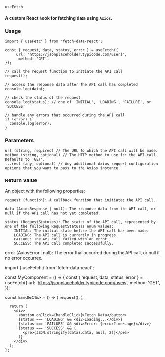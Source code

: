 `useFetch`

#### A custom React hook for fetching data using `Axios`.

### Usage

    import { useFetch } from 'fetch-data-react';

    const { request, data, status, error } = useFetch({
         url: 'https://jsonplaceholder.typicode.com/users',
          method: 'GET',
    });

    // call the request function to initiate the API call
    request();

    // access the response data after the API call has completed
    console.log(data);

    // check the status of the request
    console.log(status); // one of 'INITIAL', 'LOADING', 'FAILURE', or 'SUCCESS'

    // handle any errors that occurred during the API call
    if (error) {
      console.log(error);
    }

### Parameters

    url (string, required) // The URL to which the API call will be made.
    method (string, optional) // The HTTP method to use for the API call. Defaults to 'GET'.
    ...rest (any, optional) // Any additional Axios request configuration options that you want to pass to the Axios instance.

### Return Value

An object with the following properties:

    request (function): A callback function that initiates the API call.

    data (AxiosResponse | null): The response data from the API call, or null if the API call has not yet completed.

    status (RequestStatuses): The status of the API call, represented by one of the following RequestStatuses enum values:
        INITIAL: The initial state before the API call has been made.
        LOADING: The API call is currently in progress.
        FAILURE: The API call failed with an error.
        SUCCESS: The API call completed successfully.

error (AxiosError | null): The error that occurred during the API call, or null if no error occurred.

import { useFetch } from 'fetch-data-react';

const MyComponent = () => {
const { request, data, status, error } = useFetch({
url: 'https://jsonplaceholder.typicode.com/users',
method: 'GET',
});

const handleClick = () => {
request();
};

      return (
        <div>
          <button onClick={handleClick}>Fetch Data</button>
          {status === 'LOADING' && <div>Loading...</div>}
          {status === 'FAILURE' && <div>Error: {error?.message}</div>}
          {status === 'SUCCESS' && (
            <pre>{JSON.stringify(data?.data, null, 2)}</pre>
          )}
        </div>
      );
    };
